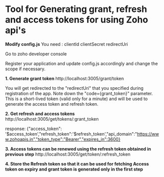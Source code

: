 # **Tool for Generating grant, refresh and access tokens for using Zoho api's**

**Modify config.js**
You need :
    clientId
    clientSecret
    redirectUri

Go to zoho developer console

Register your application and update config.js accordingly and change the scope if necessary.

**1. Generate grant token**
http://localhost:3005/grant/token

You will get redirected to the "redirectUri" that you specified during registration of the app. Note down the "code={grant_token}" parameter. This is a short-lived token (valid only for a minute) and will be used to generate the access token and refresh token.

**2. Get refresh and access tokens**
http://localhost:3005/get/tokens/:grant_token

response: {"access_token": '$access_token',"refresh_token":'$refresh_token',"api_domain":"https://www.zohoapis.in","token_type":"Bearer","expires_in":3600}

**3. Access tokens can be renewed using the refresh token obtained in previous step**
http://localhost:3005/get/token/:refresh_token


**4. Store the Refresh token so that it can be used for fetching Access token on expiry and grant token is generated only in the first step**



